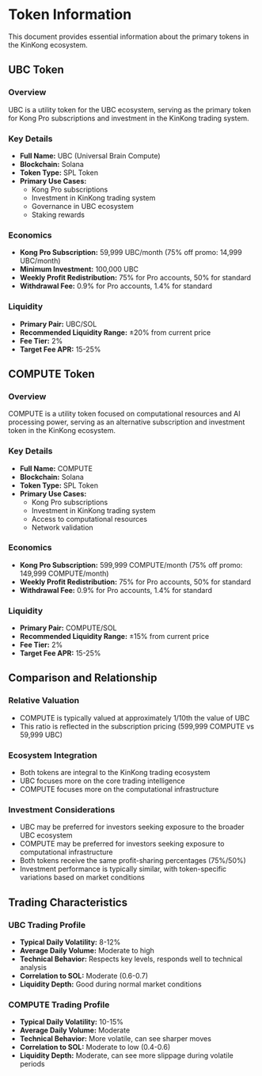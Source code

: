# Token Information

This document provides essential information about the primary tokens in the KinKong ecosystem.

## UBC Token

### Overview
UBC is a utility token for the UBC ecosystem, serving as the primary token for Kong Pro subscriptions and investment in the KinKong trading system.

### Key Details
- **Full Name:** UBC (Universal Brain Compute)
- **Blockchain:** Solana
- **Token Type:** SPL Token
- **Primary Use Cases:**
  * Kong Pro subscriptions
  * Investment in KinKong trading system
  * Governance in UBC ecosystem
  * Staking rewards

### Economics
- **Kong Pro Subscription:** 59,999 UBC/month (75% off promo: 14,999 UBC/month)
- **Minimum Investment:** 100,000 UBC
- **Weekly Profit Redistribution:** 75% for Pro accounts, 50% for standard
- **Withdrawal Fee:** 0.9% for Pro accounts, 1.4% for standard

### Liquidity
- **Primary Pair:** UBC/SOL
- **Recommended Liquidity Range:** ±20% from current price
- **Fee Tier:** 2%
- **Target Fee APR:** 15-25%

## COMPUTE Token

### Overview
COMPUTE is a utility token focused on computational resources and AI processing power, serving as an alternative subscription and investment token in the KinKong ecosystem.

### Key Details
- **Full Name:** COMPUTE
- **Blockchain:** Solana
- **Token Type:** SPL Token
- **Primary Use Cases:**
  * Kong Pro subscriptions
  * Investment in KinKong trading system
  * Access to computational resources
  * Network validation

### Economics
- **Kong Pro Subscription:** 599,999 COMPUTE/month (75% off promo: 149,999 COMPUTE/month)
- **Weekly Profit Redistribution:** 75% for Pro accounts, 50% for standard
- **Withdrawal Fee:** 0.9% for Pro accounts, 1.4% for standard

### Liquidity
- **Primary Pair:** COMPUTE/SOL
- **Recommended Liquidity Range:** ±15% from current price
- **Fee Tier:** 2%
- **Target Fee APR:** 15-25%

## Comparison and Relationship

### Relative Valuation
- COMPUTE is typically valued at approximately 1/10th the value of UBC
- This ratio is reflected in the subscription pricing (599,999 COMPUTE vs 59,999 UBC)

### Ecosystem Integration
- Both tokens are integral to the KinKong trading ecosystem
- UBC focuses more on the core trading intelligence
- COMPUTE focuses more on the computational infrastructure

### Investment Considerations
- UBC may be preferred for investors seeking exposure to the broader UBC ecosystem
- COMPUTE may be preferred for investors seeking exposure to computational infrastructure
- Both tokens receive the same profit-sharing percentages (75%/50%)
- Investment performance is typically similar, with token-specific variations based on market conditions

## Trading Characteristics

### UBC Trading Profile
- **Typical Daily Volatility:** 8-12%
- **Average Daily Volume:** Moderate to high
- **Technical Behavior:** Respects key levels, responds well to technical analysis
- **Correlation to SOL:** Moderate (0.6-0.7)
- **Liquidity Depth:** Good during normal market conditions

### COMPUTE Trading Profile
- **Typical Daily Volatility:** 10-15%
- **Average Daily Volume:** Moderate
- **Technical Behavior:** More volatile, can see sharper moves
- **Correlation to SOL:** Moderate to low (0.4-0.6)
- **Liquidity Depth:** Moderate, can see more slippage during volatile periods
